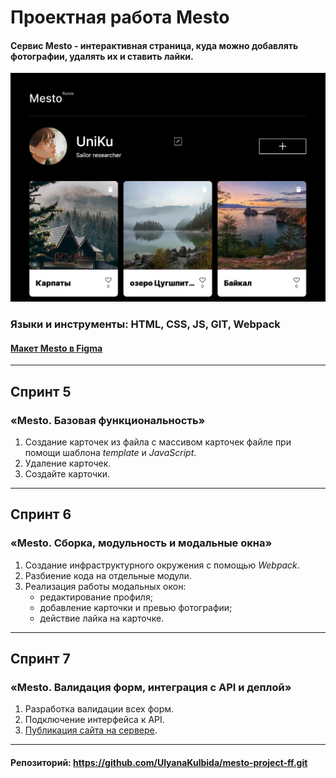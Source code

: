 # Проектная работа Mesto  

#### Сервис Mesto - интерактивная страница, куда можно добавлять фотографии, удалять их и ставить лайки.

![Image alt](/src/images/readme1.jpg)


### Языки и инструменты: **HTML, CSS, JS, GIT, Webpack**
#### [Макет Mesto в Figma](https://www.figma.com/design/bjyvbKKJN2naO0ucURl2Z0/JavaScript.-Sprint-5?node-id=50160-460&t=nKfBgUs7fqXdTn4Y-0) 

------

  
## Спринт 5  
### «Mesto. Базовая функциональность»

1. Создание карточек из файла с массивом карточек файле при помощи шаблона *template* и *JavaScript*.
2. Удаление карточек.
3. Создайте карточки.

------


## Спринт 6  
### «Mesto. Сборка, модульность и модальные окна»

1. Создание инфраструктурного окружения с помощью *Webpack*.
2. Разбиение кода на отдельные модули.
3. Реализация работы модальных окон:
    - редактирование профиля;
    - добавление карточки и превью фотографии;
    - действие лайка на карточке.

------


## Спринт 7  
### «Mesto. Валидация форм, интеграция с API и деплой»

1. Разработка валидации всех форм.
2. Подключение интерфейса к API.
3. [Публикация  сайта на сервере](https://ulyanakulbida.github.io/mesto-project-ff/).

------


#### Репозиторий: https://github.com/UlyanaKulbida/mesto-project-ff.git
